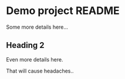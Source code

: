 # Demo project README

Some more details here...

## Heading 2

Even more details here.

That will cause headaches..